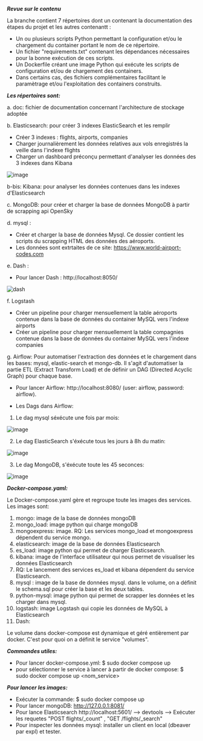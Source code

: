 ***Revue sur le contenu*** 

La branche contient 7 répertoires dont un contenant la documentation des étapes du projet et les autres contenantt :

- Un ou plusieurs scripts Python permettant la configuration et/ou le chargement du container portant le nom de ce répertoire.
- Un fichier "requirements.txt" contenant les dépendances nécessaires pour la bonne exécution de ces scripts.
- Un Dockerfile créant une image Python qui exécute les scripts de configuration et/ou de chargement des containers.
- Dans certains cas, des fichiers complémentaires facilitant le paramètrage et/ou l'exploitation des containers construits.


***Les répertoires sont:*** 

a. doc: fichier de documentation concernant l'architecture de stockage adoptée

b. Elasticsearch: pour créer 3 indexes ElasticSearch et les remplir 

* Créer 3 indexes : flights, airports, companies
* Charger journalièrement les données relatives aux vols enregistrés la veille dans l'indexe flights
* Charger un dashboard préconçu permettant d'analyser les données des 3 indexes dans Kibana

![image](https://user-images.githubusercontent.com/62347456/209561956-fb5f28da-d897-482a-9c1d-ec7ee93a1447.png)

b-bis: Kibana: pour analyser les données contenues dans les indexes d'Elasticsearch

c. MongoDB: pour créer et charger la base de données MongoDB à partir de scrapping api OpenSky

d. mysql :

* Créer et charger la base de données Mysql. Ce dossier contient les scripts du scrapping HTML des données des aéroports.
* Les données sont extrtaites de ce site: https://www.world-airport-codes.com

e. Dash : 

* Pour lancer Dash : http://localhost:8050/

![dash](https://user-images.githubusercontent.com/47364591/208427261-6d9d9a29-2586-4be7-b9a5-bac606417935.png)


f. Logstash

* Créer un pipeline pour charger mensuellement la table aéroports contenue dans la base de données du container MySQL vers l'indexe airports
* Créer un pipeline pour charger mensuellement la table compagnies contenue dans la base de données du container MySQL vers l'indexe companies

g. Airflow: Pour automatiser l'extraction des données et le chargement dans les bases: mysql, elastic-search et mongo-db. Il s'agit d'automatiser la partie ETL (Extract Transform Load) et de définir un DAG (Directed Acyclic Graph) pour chaque base.

- Pour lancer Airflow: http://localhost:8080/ (user: airflow, password: airflow).

- Les Dags dans Airflow:

1.  Le dag mysql séxécute une fois par mois: 


![image](https://user-images.githubusercontent.com/85707067/206479594-9f6d25fc-f4ba-4337-849c-ec127c77ebbd.png)

2.  Le dag ElasticSearch s'éxécute tous les jours à 8h du matin:


![image](https://user-images.githubusercontent.com/85707067/206481204-9cc19408-9ce3-49e9-bea3-ebb7585c2585.png)


3.  Le dag MongoDB, s'éxécute toute les 45 seconces:


![image](https://user-images.githubusercontent.com/85707067/206481297-4d865462-3f11-4657-968c-45ef3fa3e4cc.png)


***Docker-compose.yaml:***

Le Docker-compose.yaml gère et regroupe toute les images des services. Les images sont:

1. mongo: image de la base de données mongoDB
2. mongo_load: image python qui charge mongoDB
3. mongoexpress: image. RQ: Les services mongo_load et mongoexpress dépendent du service mongo.
4. elasticsearch: image de la base de données Elasticsearch
5. es_load: image python qui permet de charger Elasticsearch.
6. kibana: image de l'interface utilisateur qui nous permet de visualiser les données Elasticsearch
7. RQ: Le lancement des services es_load et kibana dépendent du service Elasticsearch.
8. mysql : image de la base de données mysql. dans le volume, on a définit le schema.sql pour créer la base et les deux tables. 
9. python-mysql: image python qui permet de scrapper les données et les charger dans mysql. 
10. logstash: image Logstash qui copie les données de MySQL à Elasticsearch
11. Dash:
  
  Le volume dans docker-compose est dynamique et géré entièrement par docker. C'est pour quoi on a définit le service  "volumes".

***Commandes utiles:***

- Pour lancer docker-compose.yml:
$ sudo docker compose up
- pour sélectionner le service à lancer à partir de docker compose:
$ sudo docker compose up <nom_service>
                 
***Pour lancer les images:***

- Exécuter la commande: $ sudo docker compose up 
- Pour lancer mongoDB: http://127.0.0.1:8081/ 
- Pour lance Elasticsearch http://localhost:5601/ --> devtools --> Exécuter les requetes "POST flights/_count" , "GET /flights/_search"
- Pour inspecter les données mysql: installer un client en local (dbeaver par expl) et tester. 






